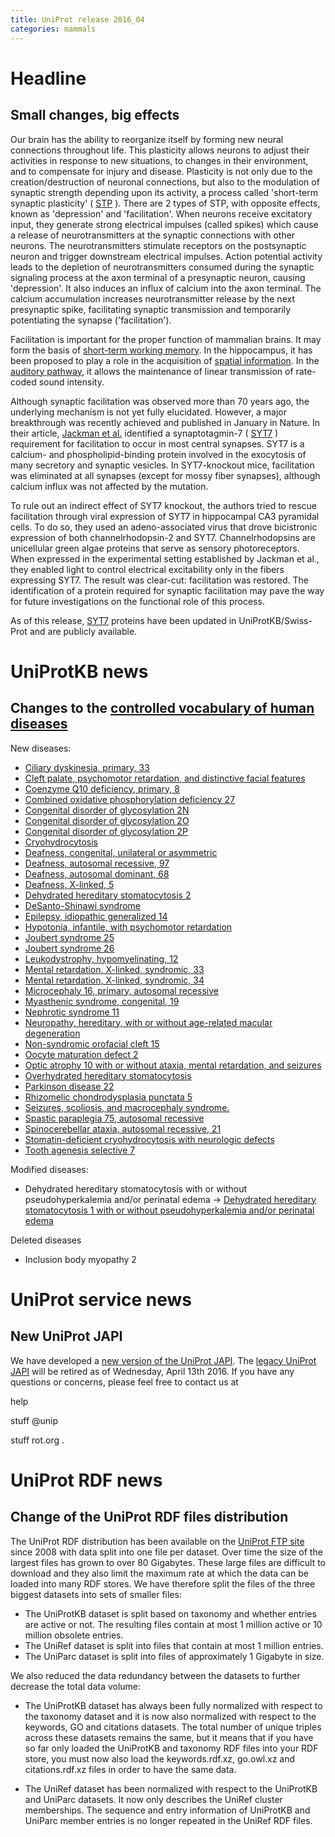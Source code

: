 ```yaml
---
title: UniProt release 2016_04
categories: mammals
---
```


# Headline

## Small changes, big effects

Our brain has the ability to reorganize itself by forming new neural connections throughout life. This plasticity allows neurons to adjust their activities in response to new situations, to changes in their environment, and to compensate for injury and disease. Plasticity is not only due to the creation/destruction of neuronal connections, but also to the modulation of synaptic strength depending upon its activity, a process called 'short-term synaptic plasticity' ( [STP](http://www.scholarpedia.org/article/Short-term%5Fsynaptic%5Fplasticity) ). There are 2 types of STP, with opposite effects, known as 'depression' and 'facilitation'. When neurons receive excitatory input, they generate strong electrical impulses (called spikes) which cause a release of neurotransmitters at the synaptic connections with other neurons. The neurotransmitters stimulate receptors on the postsynaptic neuron and trigger downstream electrical impulses. Action potential activity leads to the depletion of neurotransmitters consumed during the synaptic signaling process at the axon terminal of a presynaptic neuron, causing 'depression'. It also induces an influx of calcium into the axon terminal. The calcium accumulation increases neurotransmitter release by the next presynaptic spike, facilitating synaptic transmission and temporarily potentiating the synapse ('facilitation').

Facilitation is important for the proper function of mammalian brains. It may form the basis of [short-term working memory](http://www.ncbi.nlm.nih.gov/pubmed/18339943). In the hippocampus, it has been proposed to play a role in the acquisition of [spatial information](http://www.ncbi.nlm.nih.gov/pubmed/16774451). In the [auditory pathway](http://www.ncbi.nlm.nih.gov/pubmed/17251365), it allows the maintenance of linear transmission of rate-coded sound intensity.

Although synaptic facilitation was observed more than 70 years ago, the underlying mechanism is not yet fully elucidated. However, a major breakthrough was recently achieved and published in January in Nature. In their article, [Jackman et al.](http://www.ncbi.nlm.nih.gov/pubmed/26738595) identified a synaptotagmin-7 ( [SYT7](http://www.uniprot.org/uniprot/?query=gene:syt7+and+reviewed:yes) ) requirement for facilitation to occur in most central synapses. SYT7 is a calcium- and phospholipid-binding protein involved in the exocytosis of many secretory and synaptic vesicles. In SYT7-knockout mice, facilitation was eliminated at all synapses (except for mossy fiber synapses), although calcium influx was not affected by the mutation.

To rule out an indirect effect of SYT7 knockout, the authors tried to rescue facilitation through viral expression of SYT7 in hippocampal CA3 pyramidal cells. To do so, they used an adeno-associated virus that drove bicistronic expression of both channelrhodopsin-2 and SYT7. Channelrhodopsins are unicellular green algae proteins that serve as sensory photoreceptors. When expressed in the experimental setting established by Jackman et al., they enabled light to control electrical excitability only in the fibers expressing SYT7. The result was clear-cut: facilitation was restored. The identification of a protein required for synaptic facilitation may pave the way for future investigations on the functional role of this process.

As of this release, [SYT7](http://www.uniprot.org/uniprot/?query=gene:syt7+and+reviewed:yes) proteins have been updated in UniProtKB/Swiss-Prot and are publicly available.

# UniProtKB news

## Changes to the [controlled vocabulary of human diseases](https://ftp.uniprot.org/pub/databases/uniprot/current_release/knowledgebase/complete/docs/humdisease)

New diseases:

-   [Ciliary dyskinesia, primary, 33](http://www.uniprot.org/diseases/DI-04621)
-   [Cleft palate, psychomotor retardation, and distinctive facial features](http://www.uniprot.org/diseases/DI-04622)
-   [Coenzyme Q10 deficiency, primary, 8](http://www.uniprot.org/diseases/DI-04625)
-   [Combined oxidative phosphorylation deficiency 27](http://www.uniprot.org/diseases/DI-04592)
-   [Congenital disorder of glycosylation 2N](http://www.uniprot.org/diseases/DI-04605)
-   [Congenital disorder of glycosylation 2O](http://www.uniprot.org/diseases/DI-04626)
-   [Congenital disorder of glycosylation 2P](http://www.uniprot.org/diseases/DI-04627)
-   [Cryohydrocytosis](http://www.uniprot.org/diseases/DI-04609)
-   [Deafness, congenital, unilateral or asymmetric](http://www.uniprot.org/diseases/DI-04598)
-   [Deafness, autosomal recessive, 97](http://www.uniprot.org/diseases/DI-04599)
-   [Deafness, autosomal dominant, 68](http://www.uniprot.org/diseases/DI-04600)
-   [Deafness, X-linked, 5](http://www.uniprot.org/diseases/DI-04610)
-   [Dehydrated hereditary stomatocytosis 2](http://www.uniprot.org/diseases/DI-04597)
-   [DeSanto-Shinawi syndrome](http://www.uniprot.org/diseases/DI-04620)
-   [Epilepsy, idiopathic generalized 14](http://www.uniprot.org/diseases/DI-04596)
-   [Hypotonia, infantile, with psychomotor retardation](http://www.uniprot.org/diseases/DI-04614)
-   [Joubert syndrome 25](http://www.uniprot.org/diseases/DI-04607)
-   [Joubert syndrome 26](http://www.uniprot.org/diseases/DI-04615)
-   [Leukodystrophy, hypomyelinating, 12](http://www.uniprot.org/diseases/DI-04619)
-   [Mental retardation, X-linked, syndromic, 33](http://www.uniprot.org/diseases/DI-04617)
-   [Mental retardation, X-linked, syndromic, 34](http://www.uniprot.org/diseases/DI-04618)
-   [Microcephaly 16, primary, autosomal recessive](http://www.uniprot.org/diseases/DI-04594)
-   [Myasthenic syndrome, congenital, 19](http://www.uniprot.org/diseases/DI-04604)
-   [Nephrotic syndrome 11](http://www.uniprot.org/diseases/DI-04623)
-   [Neuropathy, hereditary, with or without age-related macular degeneration](http://www.uniprot.org/diseases/DI-04612)
-   [Non-syndromic orofacial cleft 15](http://www.uniprot.org/diseases/DI-04616)
-   [Oocyte maturation defect 2](http://www.uniprot.org/diseases/DI-04613)
-   [Optic atrophy 10 with or without ataxia, mental retardation, and seizures](http://www.uniprot.org/diseases/DI-04624)
-   [Overhydrated hereditary stomatocytosis](http://www.uniprot.org/diseases/DI-04608)
-   [Parkinson disease 22](http://www.uniprot.org/diseases/DI-04601)
-   [Rhizomelic chondrodysplasia punctata 5](http://www.uniprot.org/diseases/DI-04602)
-   [Seizures, scoliosis, and macrocephaly syndrome.](http://www.uniprot.org/diseases/DI-04595)
-   [Spastic paraplegia 75, autosomal recessive](http://www.uniprot.org/diseases/DI-04593)
-   [Spinocerebellar ataxia, autosomal recessive, 21](http://www.uniprot.org/diseases/DI-04603)
-   [Stomatin-deficient cryohydrocytosis with neurologic defects](http://www.uniprot.org/diseases/DI-04611)
-   [Tooth agenesis selective 7](http://www.uniprot.org/diseases/DI-04606)

Modified diseases:

-   Dehydrated hereditary stomatocytosis with or without pseudohyperkalemia and/or perinatal edema -&gt; [Dehydrated hereditary stomatocytosis 1 with or without pseudohyperkalemia and/or perinatal edema](http://www.uniprot.org/diseases/DI-03801)

Deleted diseases

-   Inclusion body myopathy 2

# UniProt service news

## New UniProt JAPI

We have developed a [new version of the UniProt JAPI](http://www.ebi.ac.uk/uniprot/japi/). The [legacy UniProt JAPI](http://www.ebi.ac.uk/uniprot/remotingAPI/) will be retired as of Wednesday, April 13th 2016. If you have any questions or concerns, please feel free to contact us at

help

stuff @unip

stuff rot.org .

# UniProt RDF news

## Change of the UniProt RDF files distribution

The UniProt RDF distribution has been available on the [UniProt FTP site](ftp://ftp.uniprot.org/pub/databases/uniprot/current%5Frelease/rdf/) since 2008 with data split into one file per dataset. Over time the size of the largest files has grown to over 80 Gigabytes. These large files are difficult to download and they also limit the maximum rate at which the data can be loaded into many RDF stores. We have therefore split the files of the three biggest datasets into sets of smaller files:

-   The UniProtKB dataset is split based on taxonomy and whether entries are active or not. The resulting files contain at most 1 million active or 10 million obsolete entries.
-   The UniRef dataset is split into files that contain at most 1 million entries.
-   The UniParc dataset is split into files of approximately 1 Gigabyte in size.

We also reduced the data redundancy between the datasets to further decrease the total data volume:

-   The UniProtKB dataset has always been fully normalized with respect to the taxonomy dataset and it is now also normalized with respect to the keywords, GO and citations datasets. The total number of unique triples across these datasets remains the same, but it means that if you have so far only loaded the UniProtKB and taxonomy RDF files into your RDF store, you must now also load the keywords.rdf.xz, go.owl.xz and citations.rdf.xz files in order to have the same data.

-   The UniRef dataset has been normalized with respect to the UniProtKB and UniParc datasets. It now only describes the UniRef cluster memberships. The sequence and entry information of UniProtKB and UniParc member entries is no longer repeated in the UniRef RDF files.
